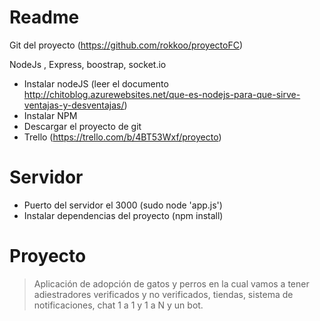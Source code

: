 # Readme
Git del proyecto (https://github.com/rokkoo/proyectoFC)

NodeJs , Express, boostrap, socket.io
  - Instalar nodeJS (leer el documento http://chitoblog.azurewebsites.net/que-es-nodejs-para-que-sirve-ventajas-y-desventajas/)
  - Instalar NPM
  - Descargar el proyecto de git
  - Trello (https://trello.com/b/4BT53Wxf/proyecto)
# Servidor

  - Puerto del servidor el 3000 (sudo node 'app.js')
  - Instalar dependencias del proyecto (npm install)
 


# Proyecto
> Aplicación de adopción de gatos y perros
> en la cual vamos a tener adiestradores verificados 
> y no verificados, tiendas, sistema de notificaciones,
> chat 1 a 1 y 1 a N y un bot.

